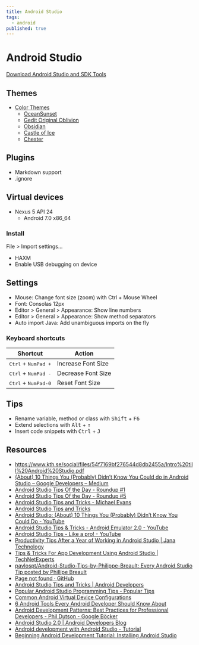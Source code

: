 ```yaml
---
title: Android Studio
tags:
  - android
published: true
---
```


# Android Studio

[Download Android Studio and SDK Tools](https://developer.android.com/studio/index.html)

## Themes

* [Color Themes](http://color-themes.com/?view=index)
  * [OceanSunset](http://color-themes.com/?view=theme&id=563a1a8e80b4acf11273aed1)
  * [Gedit Original Oblivion](http://color-themes.com/?view=theme&id=563a1a6580b4acf11273ae4d)
  * [Obsidian](http://color-themes.com/?view=theme&id=563a1a6180b4acf11273ae3d)
  * [Castle of Ice](http://color-themes.com/?view=theme&id=563a1aa980b4acf11273af45)
  * [Chester](http://color-themes.com/?view=theme&id=563a1aa280b4acf11273af1d)

## Plugins

* Markdown support
* .ignore

## Virtual devices

* Nexus 5 API 24
  * Android 7.0 x86_64

### Install 

File > Import settings...

* HAXM 
* Enable USB debugging on device



## Settings

* Mouse: Change font size (zoom) with Ctrl + Mouse Wheel
* Font: Consolas 12px
* Editor > General > Appearance: Show line numbers
* Editor > General > Appearance: Show method separators
* Auto import Java: Add unambiguous imports on the fly



### Keyboard shortcuts

Shortcut | Action 
---------|--------
<kbd>Ctrl</kbd> + <kbd>NumPad +</kbd> | Increase Font Size 
<kbd>Ctrl</kbd> + <kbd>NumPad -</kbd> | Decrease Font Size 
<kbd>Ctrl</kbd> + <kbd>NumPad-0</kbd> | Reset Font Size 



## Tips

* Rename variable, method or class with <kbd>Shift</kbd> + <kbd>F6</kbd>
* Extend selections with <kbd>Alt</kbd> + <kbd>↑</kbd>
* Insert code snippets with <kbd>Ctrl</kbd> + <kbd>J</kbd>


## Resources

* https://www.kth.se/social/files/54f7169bf276544d8db2455a/Intro%20till%20Android%20Studio.pdf
* [(About) 10 Things You (Probably) Didn’t Know You Could do in Android Studio – Google Developers – Medium](https://medium.com/google-developers/about-10-things-you-probably-didn-t-know-you-could-do-in-android-studio-de231071b375#.ml68l2prx)
* [Android Studio Tips Of the Day - Roundup #1](http://www.developerphil.com/android-studio-tips-of-the-day-roundup-1/)
* [Android Studio Tips Of the Day - Roundup #5](http://www.developerphil.com/android-studio-tips-of-the-day-roundup-5/)
* [Android Studio Tips and Tricks - Michael Evans](http://michaelevans.org/blog/2016/01/06/android-studio-tips-and-tricks/)
* [Android Studio Tips and Tricks](http://www.coderefer.com/android-studio-tips-and-tricks/)
* [Android Studio: (About) 10 Things You (Probably) Didn’t Know You Could Do - YouTube](https://www.youtube.com/watch?v=eOV2owswDkE)
* [Android Studio Tips & Tricks - Android Emulator 2.0 - YouTube](https://www.youtube.com/watch?v=9Pf_1Hws1ag)
* [Android Studio Tips - Like a pro! - YouTube](https://www.youtube.com/watch?v=R8jz4sgbnmU)
* [Productivity Tips After a Year of Working in Android Studio | Jana Technology](https://technology.jana.com/2016/01/08/productivity-tips-after-a-year-of-working-in-android-studio/)
* [Tips & Tricks For App Development Using Android Studio | TechNetExperts](http://www.technetexperts.com/mobile/tips-tricks-for-app-development-using-android-studio/)
* [pavlospt/Android-Studio-Tips-by-Philippe-Breault: Every Android Studio Tip posted by Phillipe Breault](https://github.com/pavlospt/Android-Studio-Tips-by-Philippe-Breault)
* [Page not found · GitHub](https://github.com/pavlospt/Android-Studio-Tips-by-Philippe-Breault/blob/master/_config.yml)
* [Android Studio Tips and Tricks | Android Developers](http://www.androiddocs.com/sdk/installing/studio-tips.html)
* [Popular Android Studio Programming Tips - Popular Tips](https://coderwall.com/android%20studio/popular)
* [Common Android Virtual Device Configurations](https://code.tutsplus.com/tutorials/common-android-virtual-device-configurations--mobile-1574)
* [6 Android Tools Every Android Developer Should Know About](https://www.airpair.com/android/android-tools-every-android-developer-should-know-about)
* [Android Development Patterns: Best Practices for Professional Developers - Phil Dutson - Google Böcker](https://books.google.se/books?id=UFGaCwAAQBAJ&pg=PT36&lpg=PT36&dq=android+studio+best+virtual+device&source=bl&ots=pVU5TK43qj&sig=rnDi73F_STeLwB5CVykpp3rA7gw&hl=sv&sa=X&ved=0ahUKEwi5u5r2ksHPAhWHdCwKHYTqD084FBDoAQhQMAY#v=onepage&q=android%20studio%20best%20virtual%20device&f=false)
* [Android Studio 2.0 | Android Developers Blog](http://android-developers.blogspot.se/2016/04/android-studio-2-0.html)
* [Android development with Android Studio - Tutorial](http://www.vogella.com/tutorials/Android/article.html)
* [Beginning Android Development Tutorial: Installing Android Studio](https://www.raywenderlich.com/120177/beginning-android-development-tutorial-installing-android-studio)
